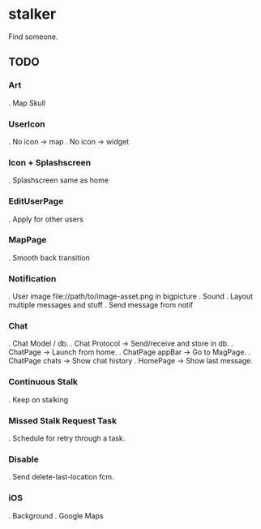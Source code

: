 # stalker

Find someone.

## TODO

### Art
. Map Skull

### UserIcon
. No icon -> map
. No icon -> widget

### Icon + Splashscreen
. Splashscreen same as home

### EditUserPage
. Apply for other users

### MapPage
. Smooth back transition

### Notification
. User image file://path/to/image-asset.png in bigpicture
. Sound
. Layout multiple messages and stuff
. Send message from notif

### Chat
. Chat Model / db.
. Chat Protocol -> Send/receive and store in db.
. ChatPage -> Launch from home.
. ChatPage appBar -> Go to MagPage.
. ChatPage chats -> Show chat history
. HomePage -> Show last message.

### Continuous Stalk
. Keep on stalking

### Missed Stalk Request Task
. Schedule for retry through a task.

### Disable
. Send delete-last-location fcm.

### iOS
. Background
. Google Maps
